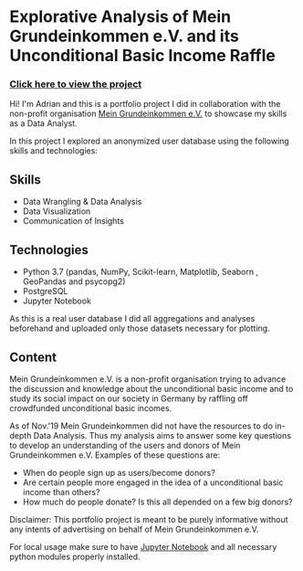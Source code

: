 # Explorative Analysis of Mein Grundeinkommen e.V. and its Unconditional Basic Income Raffle

### **[Click here to view the project](https://github.com/adrian-baumann/basic-income-explorative-analysis/blob/master/analysis.ipynb)**<br>

Hi! I'm Adrian and this is a portfolio project I did in collaboration with the non-profit organisation [Mein Grundeinkommen e.V.](https://www.mein-grundeinkommen.de/) to showcase my skills as a Data Analyst.

In this project I explored an anonymized user database using the following skills and technologies:

## Skills
- Data Wrangling & Data Analysis
- Data Visualization
- Communication of Insights

## Technologies
- Python 3.7 (pandas, NumPy, Scikit-learn, Matplotlib, Seaborn , GeoPandas and psycopg2)
- PostgreSQL
- Jupyter Notebook

As this is a real user database I did all aggregations and analyses beforehand and uploaded only those datasets necessary for plotting. 

## Content

Mein Grundeinkommen e.V. is a non-profit organisation trying to advance the discussion and knowledge about the unconditional basic income and to study its social impact on our society in Germany by raffling off crowdfunded unconditional basic incomes. 

As of Nov.'19 Mein Grundeinkommen did not have the resources to do in-depth Data Analysis. Thus my analysis aims to answer some key questions to develop an understanding of the users and donors of Mein Grundeinkommen e.V.
Examples of these questions are:
- When do people sign up as users/become donors?
- Are certain people more engaged in the idea of a unconditional basic income than others?
- How much do people donate? Is this all depended on a few big donors?


Disclaimer: This portfolio project is meant to be purely informative without any intents of advertising on behalf of Mein Grundeinkommen e.V.<br>

For local usage make sure to have [Jupyter Notebook](https://jupyter.org/install.html) and all necessary python modules properly installed.
